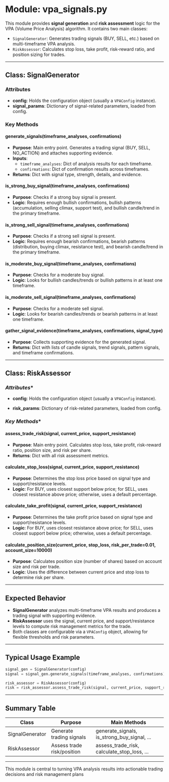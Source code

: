 # **Module: vpa_signals.py**

This module provides **signal generation** and **risk assessment** logic for the VPA (Volume Price Analysis) algorithm. It contains two main classes:

- `SignalGenerator`: Generates trading signals (BUY, SELL, etc.) based on multi-timeframe VPA analysis.
- `RiskAssessor`: Calculates stop loss, take profit, risk-reward ratio, and position sizing for trades.

---

## **Class: SignalGenerator**

### **Attributes**

- **config**: Holds the configuration object (usually a `VPAConfig` instance).
- **signal_params**: Dictionary of signal-related parameters, loaded from config.

### **Key Methods**

#### **generate_signals(timeframe_analyses, confirmations)**

- **Purpose**: Main entry point. Generates a trading signal (BUY, SELL, NO_ACTION) and attaches supporting evidence.
- **Inputs**:
  - `timeframe_analyses`: Dict of analysis results for each timeframe.
  - `confirmations`: Dict of confirmation results across timeframes.
- **Returns**: Dict with signal type, strength, details, and evidence.

#### **is_strong_buy_signal(timeframe_analyses, confirmations)**

- **Purpose**: Checks if a strong buy signal is present.
- **Logic**: Requires enough bullish confirmations, bullish patterns (accumulation, selling climax, support test), and bullish candle/trend in the primary timeframe.

#### **is_strong_sell_signal(timeframe_analyses, confirmations)**

- **Purpose**: Checks if a strong sell signal is present.
- **Logic**: Requires enough bearish confirmations, bearish patterns (distribution, buying climax, resistance test), and bearish candle/trend in the primary timeframe.

#### **is_moderate_buy_signal(timeframe_analyses, confirmations)**

- **Purpose**: Checks for a moderate buy signal.
- **Logic**: Looks for bullish candles/trends or bullish patterns in at least one timeframe.

#### **is_moderate_sell_signal(timeframe_analyses, confirmations)**

- **Purpose**: Checks for a moderate sell signal.
- **Logic**: Looks for bearish candles/trends or bearish patterns in at least one timeframe.

#### **gather_signal_evidence(timeframe_analyses, confirmations, signal_type)**

- **Purpose**: Collects supporting evidence for the generated signal.
- **Returns**: Dict with lists of candle signals, trend signals, pattern signals, and timeframe confirmations.

---

## **Class: RiskAssessor**

### *Attributes**

- **config**: Holds the configuration object (usually a `VPAConfig` instance).

- **risk_params**: Dictionary of risk-related parameters, loaded from config.

### *Key Methods**

#### **assess_trade_risk(signal, current_price, support_resistance)**

- **Purpose**: Main entry point. Calculates stop loss, take profit, risk-reward ratio, position size, and risk per share.
- **Returns**: Dict with all risk assessment metrics.

#### **calculate_stop_loss(signal, current_price, support_resistance)**

- **Purpose**: Determines the stop loss price based on signal type and support/resistance levels.
- **Logic**: For BUY, uses closest support below price; for SELL, uses closest resistance above price; otherwise, uses a default percentage.

#### **calculate_take_profit(signal, current_price, support_resistance)**

- **Purpose**: Determines the take profit price based on signal type and support/resistance levels.
- **Logic**: For BUY, uses closest resistance above price; for SELL, uses closest support below price; otherwise, uses a default percentage.

#### **calculate_position_size(current_price, stop_loss, risk_per_trade=0.01, account_size=10000)**

- **Purpose**: Calculates position size (number of shares) based on account size and risk per trade.
- **Logic**: Uses the difference between current price and stop loss to determine risk per share.

---

## **Expected Behavior**

- **SignalGenerator** analyzes multi-timeframe VPA results and produces a trading signal with supporting evidence.
- **RiskAssessor** uses the signal, current price, and support/resistance levels to compute risk management metrics for the trade.
- Both classes are configurable via a `VPAConfig` object, allowing for flexible thresholds and risk parameters.

---

## **Typical Usage Example**

```python
signal_gen = SignalGenerator(config)
signal = signal_gen.generate_signals(timeframe_analyses, confirmations)

risk_assessor = RiskAssessor(config)
risk = risk_assessor.assess_trade_risk(signal, current_price, support_resistance)
```

---

## **Summary Table**

| Class            | Purpose                        | Main Methods                                      |
|------------------|--------------------------------|---------------------------------------------------|
| SignalGenerator  | Generate trading signals       | generate_signals, is_strong_buy_signal, ...       |
| RiskAssessor     | Assess trade risk/position     | assess_trade_risk, calculate_stop_loss, ...       |

---

This module is central to turning VPA analysis results into actionable trading decisions and risk management plans
